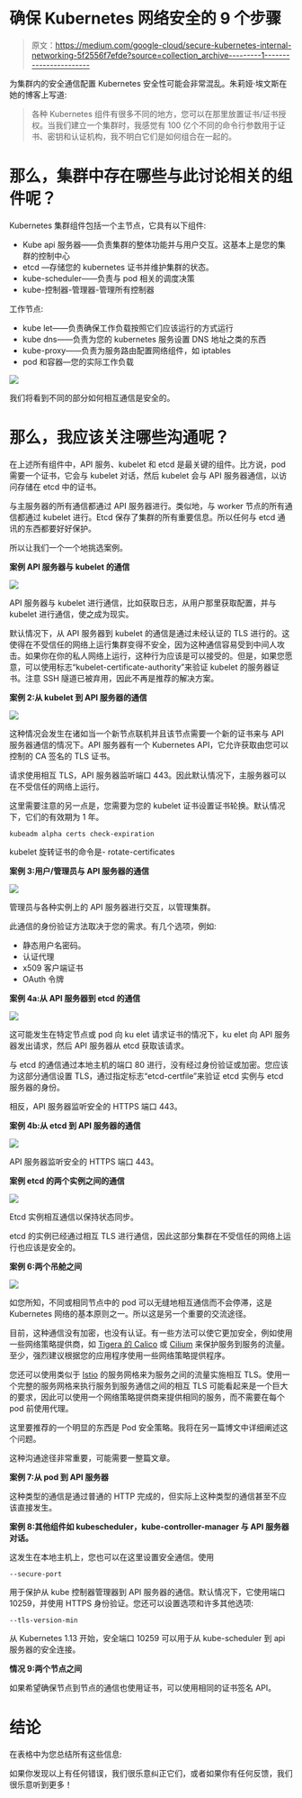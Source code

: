 # 确保 Kubernetes 网络安全的 9 个步骤

> 原文：<https://medium.com/google-cloud/secure-kubernetes-internal-networking-5f2556f7efde?source=collection_archive---------1----------------------->

为集群内的安全通信配置 Kubernetes 安全性可能会非常混乱。朱莉娅·埃文斯在她的博客上写道:

> 各种 Kubernetes 组件有很多不同的地方，您可以在那里放置证书/证书授权。当我们建立一个集群时，我感觉有 100 亿个不同的命令行参数用于证书、密钥和认证机构，我不明白它们是如何组合在一起的。

# 那么，集群中存在哪些与此讨论相关的组件呢？

Kubernetes 集群组件包括一个主节点，它具有以下组件:

*   Kube api 服务器——负责集群的整体功能并与用户交互。这基本上是您的集群的控制中心
*   etcd —存储您的 kubernetes 证书并维护集群的状态。
*   kube-scheduler——负责与 pod 相关的调度决策
*   kube-控制器-管理器-管理所有控制器

工作节点:

*   kube let——负责确保工作负载按照它们应该运行的方式运行
*   kube dns——负责为您的 kubernetes 服务设置 DNS 地址之类的东西
*   kube-proxy——负责为服务路由配置网络组件，如 iptables
*   pod 和容器—您的实际工作负载

![](img/340c33af4ab3b98571f05da0503da272.png)

我们将看到不同的部分如何相互通信是安全的。

# 那么，我应该关注哪些沟通呢？

在上述所有组件中，API 服务、kubelet 和 etcd 是最关键的组件。比方说，pod 需要一个证书，它会与 kubelet 对话，然后 kubelet 会与 API 服务器通信，以访问存储在 etcd 中的证书。

与主服务器的所有通信都通过 API 服务器进行。类似地，与 worker 节点的所有通信都通过 kubelet 进行。Etcd 保存了集群的所有重要信息。所以任何与 etcd 通讯的东西都要好好保护。

所以让我们一个一个地挑选案例。

**案例 API 服务器与 kubelet 的通信**

![](img/243f1a78a8074920ab04da172b2ad5d5.png)

API 服务器与 kubelet 进行通信，比如获取日志，从用户那里获取配置，并与 kubelet 进行通信，使之成为现实。

默认情况下，从 API 服务器到 kubelet 的通信是通过未经认证的 TLS 进行的。这使得在不受信任的网络上运行集群变得不安全，因为这种通信容易受到中间人攻击。如果你在你的私人网络上运行，这种行为应该是可以接受的。但是，如果您愿意，可以使用标志“kubelet-certificate-authority”来验证 kubelet 的服务器证书。注意 SSH 隧道已被弃用，因此不再是推荐的解决方案。

**案例 2:从 kubelet 到 API 服务器的通信**

![](img/ee84c67bf5dde7fbcc2ab8ed0e9eddd6.png)

这种情况会发生在诸如当一个新节点联机并且该节点需要一个新的证书来与 API 服务器通信的情况下。API 服务器有一个 Kubernetes API，它允许获取由您可以控制的 CA 签名的 TLS 证书。

请求使用相互 TLS，API 服务器监听端口 443。因此默认情况下，主服务器可以在不受信任的网络上运行。

这里需要注意的另一点是，您需要为您的 kubelet 证书设置证书轮换。默认情况下，它们的有效期为 1 年。

```
kubeadm alpha certs check-expiration
```

kubelet 旋转证书的命令是- rotate-certificates

**案例 3:用户/管理员与 API 服务器的通信**

![](img/ed4ee8ddeca2d908c8dae7219e84daea.png)

管理员与各种实例上的 API 服务器进行交互，以管理集群。

此通信的身份验证方法取决于您的需求。有几个选项，例如:

*   静态用户名密码。
*   认证代理
*   x509 客户端证书
*   OAuth 令牌

**案例 4a:从 API 服务器到 etcd 的通信**

![](img/b10479f40e4a7fe98dc331ecfa96a539.png)

这可能发生在特定节点或 pod 向 ku elet 请求证书的情况下，ku elet 向 API 服务器发出请求，然后 API 服务器从 etcd 获取该请求。

与 etcd 的通信通过本地主机的端口 80 进行，没有经过身份验证或加密。您应该为这部分通信设置 TLS，通过指定标志“etcd-certfile”来验证 etcd 实例与 etcd 服务器的身份。

相反，API 服务器监听安全的 HTTPS 端口 443。

**案例 4b:从 etcd 到 API 服务器的通信**

![](img/2e84351cb7035bb66d0be8c4e9fecc10.png)

API 服务器监听安全的 HTTPS 端口 443。

**案例 etcd 的两个实例之间的通信**

![](img/818a134b5e736fdeda97ca7a8d530a44.png)

Etcd 实例相互通信以保持状态同步。

etcd 的实例已经通过相互 TLS 进行通信，因此这部分集群在不受信任的网络上运行也应该是安全的。

**案例 6:两个吊舱之间**

![](img/2bff74d669150376a67d602874661b30.png)

如您所知，不同或相同节点中的 pod 可以无缝地相互通信而不会停滞，这是 Kubernetes 网络的基本原则之一。所以这是另一个重要的交流途径。

目前，这种通信没有加密，也没有认证。有一些方法可以使它更加安全，例如使用一些网络策略提供商，如 [Tigera 的 Calico](https://www.tigera.io/tigera-products/calico/) 或 [Cilium](https://cilium.io/blog/2018/09/19/kubernetes-network-policies/) 来保护服务到服务的流量。至少，强烈建议根据您的应用程序使用一些网络策略提供程序。

您还可以使用类似于 [Istio](https://istio.io/) 的服务网格来为服务之间的流量实施相互 TLS。使用一个完整的服务网格来执行服务到服务通信之间的相互 TLS 可能看起来是一个巨大的要求，因此可以使用一个网络策略提供商来提供相同的服务，而不需要在每个 pod 前使用代理。

这里要推荐的一个明显的东西是 Pod 安全策略。我将在另一篇博文中详细阐述这个问题。

这种沟通途径非常重要，可能需要一整篇文章。

**案例 7:从 pod 到 API 服务器**

这种类型的通信是通过普通的 HTTP 完成的，但实际上这种类型的通信甚至不应该直接发生。

**案例 8:其他组件如 kubescheduler，kube-controller-manager 与 API 服务器对话。**

这发生在本地主机上，您也可以在这里设置安全通信。使用

```
--secure-port
```

用于保护从 kube 控制器管理器到 API 服务器的通信。默认情况下，它使用端口 10259，并使用 HTTPS 身份验证。您还可以设置选项和许多其他选项:

```
--tls-version-min
```

从 Kubernetes 1.13 开始，安全端口 10259 可以用于从 kube-scheduler 到 api 服务器的安全连接。

**情况 9:两个节点之间**

如果希望确保节点到节点的通信也使用证书，可以使用相同的证书签名 API。

# 结论

在表格中为您总结所有这些信息:

如果你发现以上有任何错误，我们很乐意纠正它们，或者如果你有任何反馈，我们很乐意听到更多！